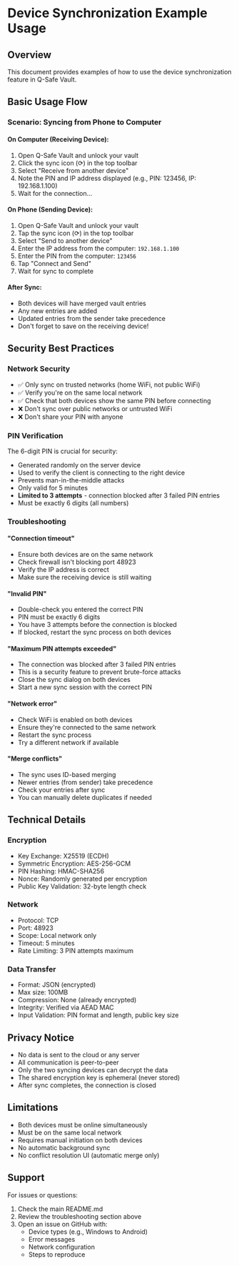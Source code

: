 # Device Synchronization Example Usage

## Overview
This document provides examples of how to use the device synchronization feature in Q-Safe Vault.

## Basic Usage Flow

### Scenario: Syncing from Phone to Computer

#### On Computer (Receiving Device):
1. Open Q-Safe Vault and unlock your vault
2. Click the sync icon (⟳) in the top toolbar
3. Select "Receive from another device"
4. Note the PIN and IP address displayed (e.g., PIN: 123456, IP: 192.168.1.100)
5. Wait for the connection...

#### On Phone (Sending Device):
1. Open Q-Safe Vault and unlock your vault
2. Tap the sync icon (⟳) in the top toolbar
3. Select "Send to another device"
4. Enter the IP address from the computer: `192.168.1.100`
5. Enter the PIN from the computer: `123456`
6. Tap "Connect and Send"
7. Wait for sync to complete

#### After Sync:
- Both devices will have merged vault entries
- Any new entries are added
- Updated entries from the sender take precedence
- Don't forget to save on the receiving device!

## Security Best Practices

### Network Security
- ✅ Only sync on trusted networks (home WiFi, not public WiFi)
- ✅ Verify you're on the same local network
- ✅ Check that both devices show the same PIN before connecting
- ❌ Don't sync over public networks or untrusted WiFi
- ❌ Don't share your PIN with anyone

### PIN Verification
The 6-digit PIN is crucial for security:
- Generated randomly on the server device
- Used to verify the client is connecting to the right device
- Prevents man-in-the-middle attacks
- Only valid for 5 minutes
- **Limited to 3 attempts** - connection blocked after 3 failed PIN entries
- Must be exactly 6 digits (all numbers)

### Troubleshooting

#### "Connection timeout"
- Ensure both devices are on the same network
- Check firewall isn't blocking port 48923
- Verify the IP address is correct
- Make sure the receiving device is still waiting

#### "Invalid PIN"
- Double-check you entered the correct PIN
- PIN must be exactly 6 digits
- You have 3 attempts before the connection is blocked
- If blocked, restart the sync process on both devices

#### "Maximum PIN attempts exceeded"
- The connection was blocked after 3 failed PIN entries
- This is a security feature to prevent brute-force attacks
- Close the sync dialog on both devices
- Start a new sync session with the correct PIN

#### "Network error"
- Check WiFi is enabled on both devices
- Ensure they're connected to the same network
- Restart the sync process
- Try a different network if available

#### "Merge conflicts"
- The sync uses ID-based merging
- Newer entries (from sender) take precedence
- Check your entries after sync
- You can manually delete duplicates if needed

## Technical Details

### Encryption
- Key Exchange: X25519 (ECDH)
- Symmetric Encryption: AES-256-GCM
- PIN Hashing: HMAC-SHA256
- Nonce: Randomly generated per encryption
- Public Key Validation: 32-byte length check

### Network
- Protocol: TCP
- Port: 48923
- Scope: Local network only
- Timeout: 5 minutes
- Rate Limiting: 3 PIN attempts maximum

### Data Transfer
- Format: JSON (encrypted)
- Max size: 100MB
- Compression: None (already encrypted)
- Integrity: Verified via AEAD MAC
- Input Validation: PIN format and length, public key size

## Privacy Notice

- No data is sent to the cloud or any server
- All communication is peer-to-peer
- Only the two syncing devices can decrypt the data
- The shared encryption key is ephemeral (never stored)
- After sync completes, the connection is closed

## Limitations

- Both devices must be online simultaneously
- Must be on the same local network
- Requires manual initiation on both devices
- No automatic background sync
- No conflict resolution UI (automatic merge only)

## Support

For issues or questions:
1. Check the main README.md
2. Review the troubleshooting section above
3. Open an issue on GitHub with:
   - Device types (e.g., Windows to Android)
   - Error messages
   - Network configuration
   - Steps to reproduce
